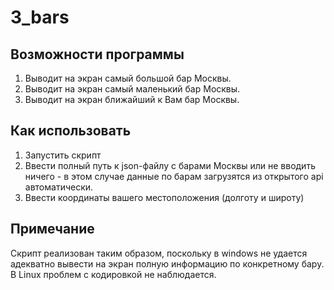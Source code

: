 # 3_bars

## Возможности программы

1. Выводит на экран самый большой бар Москвы.
2. Выводит на экран самый маленький бар Москвы.
3. Выводит на экран ближайший к Вам бар Москвы.

## Как использовать

1. Запустить скрипт
2. Ввести полный путь к json-файлу с барами Москвы или не вводить ничего - в этом случае данные по барам загрузятся из открытого api автоматически.
3. Ввести координаты вашего местоположения (долготу и широту)

## Примечание

Скрипт реализован таким образом, поскольку в windows не удается адекватно вывести на экран полную информацию по конкретному бару. В Linux проблем с кодировкой не наблюдается.
